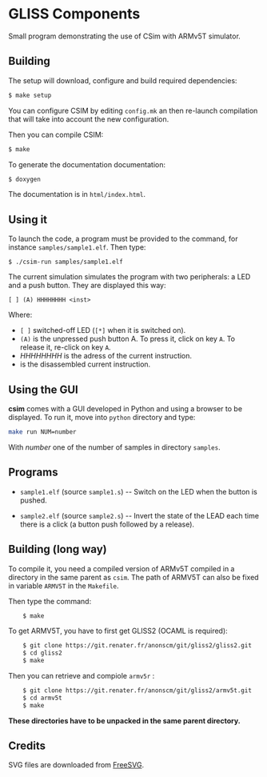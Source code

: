 # GLISS Components

Small program demonstrating the use of CSim with ARMv5T simulator.

## Building

The setup will download, configure and build required dependencies:

```sh
$ make setup
```

You can configure CSIM by editing `config.mk` an then re-launch compilation that will take into account the new configuration.

Then you can compile CSIM:

```sh
$ make
```

To generate the documentation documentation:

```sh
$ doxygen
```

The documentation is in `html/index.html`.



## Using it

To launch the code, a program must be provided to the command, for instance `samples/sample1.elf`. Then type:

	$ ./csim-run samples/sample1.elf

The current simulation simulates the program with two peripherals: a LED and a push button. They are displayed this way:

	[ ] (A) HHHHHHHH <inst>

Where:

* `[ ]` switched-off LED (`[*]` when it is switched on).
* `(A)` is the unpressed push button A. To press it, click on key `A`. To release it, re-click on key `A`.
* _HHHHHHHH_ is the adress of the current instruction.
* _<inst>_ is the disassembled current instruction.


## Using the GUI

**csim** comes with a GUI developed in Python and using a browser to be displayed.
To run it, move into `python` directory and type:

```sh
make run NUM=number
```

With _number_ one of the number of samples in directory `samples`.


## Programs

* `sample1.elf` (source `sample1.s`) -- Switch on the LED when the button is pushed.

* `sample2.elf` (source `sample2.s`) -- Invert the state of the LEAD each time there is a click (a button push followed by a release).


## Building (long way)

To compile it, you need a compiled version of ARMv5T compiled in a directory in the same parent as `csim`. The path of ARMV5T can also be fixed in variable `ARMV5T` in the `Makefile`.

Then type the command:

```sh
	$ make
```

To get ARMV5T, you have to first get GLISS2 (OCAML is required):

```sh
	$ git clone https://git.renater.fr/anonscm/git/gliss2/gliss2.git
	$ cd gliss2
	$ make
```

Then you can retrieve and compiole `armv5r` :

```sh
	$ git clone https://git.renater.fr/anonscm/git/gliss2/armv5t.git
	$ cd armv5t
	$ make
```

**These directories have to be unpacked in the same parent directory.**


## Credits

SVG files are downloaded from [FreeSVG](https://freesvg.org/).


